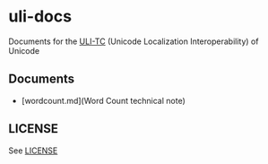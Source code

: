 # uli-docs
Documents for the [ULI-TC](http://unicode.org/uli) (Unicode Localization Interoperability) of Unicode

## Documents
* [wordcount.md](Word Count technical note)

## LICENSE

See [LICENSE](LICENSE)
